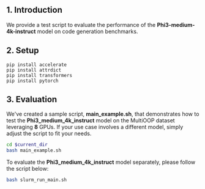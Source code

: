 ## 1. Introduction

We provide a test script to evaluate the performance of the **Phi3-medium-4k-instruct** model on code generation benchmarks.



## 2. Setup

```
pip install accelerate
pip install attrdict
pip install transformers
pip install pytorch
```


## 3. Evaluation

We've created a sample script, **main_example.sh**, that demonstrates how to test the **Phi3_medium_4k_instruct** model on the MultiOOP dataset leveraging **8** GPUs. If your use case involves a different model, simply adjust the script to fit your needs.

```bash
cd $current_dir
bash main_example.sh
```

To evaluate the **Phi3_medium_4k_instruct** model separately, please follow the script below:

```bash
bash slurm_run_main.sh
```
